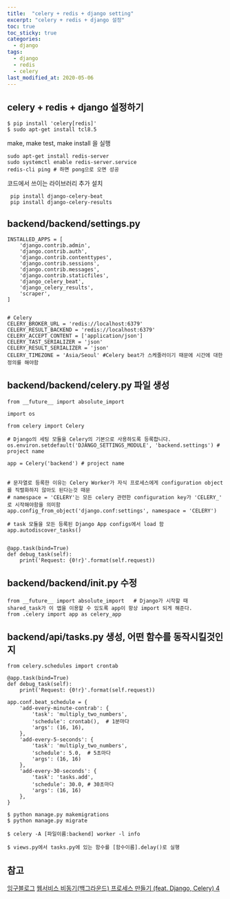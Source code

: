 ```yaml
---
title:  "celery + redis + django setting"
excerpt: "celery + redis + django 설정"
toc: true
toc_sticky: true
categories:
  - django
tags:
  - django
  - redis
  - celery
last_modified_at: 2020-05-06
---
```

## celery + redis + django 설정하기  
```
$ pip install 'celery[redis]'
$ sudo apt-get install tcl8.5
```
make, make test, make install 을 실행  
```
sudo apt-get install redis-server  
sudo systemctl enable redis-server.service
redis-cli ping # 하면 pong으로 오면 성공
```
코드에서 쓰이는 라이브러리 추가 설치  
```
 pip install django-celery-beat
 pip install django-celery-results
```
## backend/backend/settings.py
```
INSTALLED_APPS = [
    'django.contrib.admin',
    'django.contrib.auth',
    'django.contrib.contenttypes',
    'django.contrib.sessions',
    'django.contrib.messages',
    'django.contrib.staticfiles',
    'django_celery_beat',
    'django_celery_results',
    'scraper',
]
 
 
# Celery
CELERY_BROKER_URL = 'redis://localhost:6379'
CELERY_RESULT_BACKEND = 'redis://localhost:6379'
CELERY_ACCEPT_CONTENT = ['application/json']
CELERY_TAST_SERIALIZER = 'json'
CELERY_RESULT_SERIALIZER = 'json'
CELERY_TIMEZONE = 'Asia/Seoul' #Celery beat가 스케줄러이기 때문에 시간에 대한 정의를 해야함

```
## backend/backend/celery.py 파일 생성
```
from __future__ import absolute_import
 
import os
 
from celery import Celery
 
# Django의 세팅 모듈을 Celery의 기본으로 사용하도록 등록합니다.
os.environ.setdefault('DJANGO_SETTINGS_MODULE', 'backend.settings') # project name
 
app = Celery('backend') # project name
 
 
# 문자열로 등록한 이유는 Celery Worker가 자식 프로세스에게 configuration object를 직렬화하지 않아도 된다는것 때문
# namespace = 'CELERY'는 모든 celery 관련한 configuration key가 'CELERY_' 로 시작해야함을 의미함
app.config_from_object('django.conf:settings', namespace = 'CELERY')
 
# task 모듈을 모든 등록된 Django App configs에서 load 함
app.autodiscover_tasks()
 
 
@app.task(bind=True)
def debug_task(self):
    print('Request: {0!r}'.format(self.request))

```

## backend/backend/__init__.py 수정
```
from __future__ import absolute_import   # Django가 시작할 때  shared_task가 이 앱을 이용할 수 있도록 app이 항상 import 되게 해준다. 
from .celery import app as celery_app
```

## backend/api/tasks.py 생성, 어떤 함수를 동작시킬것인지
```
from celery.schedules import crontab
 
@app.task(bind=True)
def debug_task(self):
    print('Request: {0!r}'.format(self.request))
 
app.conf.beat_schedule = {
    'add-every-minute-contrab': {
        'task': 'multiply_two_numbers',
        'schedule': crontab(),  # 1분마다
        'args': (16, 16),
    },
    'add-every-5-seconds': {
        'task': 'multiply_two_numbers',
        'schedule': 5.0,  # 5초마다
        'args': (16, 16)
    },
    'add-every-30-seconds': {
        'task': 'tasks.add',
        'schedule': 30.0, # 30초마다
        'args': (16, 16)
    },
}
```

```
$ python manage.py makemigrations
$ python manage.py migrate

$ celery -A [파일이름:backend] worker -l info

$ views.py에서 tasks.py에 있는 함수를 [함수이름].delay()로 실행
```

## 참고
[잉구블로그](https://wangin9.tistory.com/entry/celery) 
[웹서비스 비동기(백그라운드) 프로세스 만들기 (feat. Django, Celery) 4](https://ohohs.tistory.com/entry/%EC%9B%B9%EC%84%9C%EB%B9%84%EC%8A%A4-%EB%B9%84%EB%8F%99%EA%B8%B0%EB%B0%B1%EA%B7%B8%EB%9D%BC%EC%9A%B4%EB%93%9C-%ED%94%84%EB%A1%9C%EC%84%B8%EC%8A%A4-%EB%A7%8C%EB%93%A4%EA%B8%B0-feat-Django-Celery-4?category=695701)